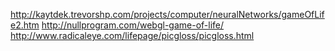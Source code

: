 http://kaytdek.trevorshp.com/projects/computer/neuralNetworks/gameOfLife2.htm
http://nullprogram.com/webgl-game-of-life/
http://www.radicaleye.com/lifepage/picgloss/picgloss.html
